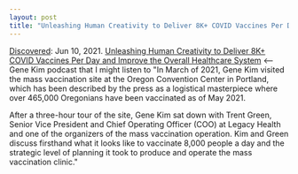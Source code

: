 ```yaml
---
layout: post
title: "Unleashing Human Creativity to Deliver 8K+ COVID Vaccines Per Day and Improve the Overall Healthcare System"
---
```

[Discovered](http://rolandtanglao.com/2020/07/29/p1-blogthis-checkvist-list-links-to-blog/): Jun 10, 2021. [Unleashing Human Creativity to Deliver 8K+ COVID Vaccines Per Day and Improve the Overall Healthcare System](https://itrevolution.com/the-idealcast-episode-19/) <-- Gene Kim podcast that I might listen to  "In March of 2021, Gene Kim visited the mass vaccination site at the Oregon Convention Center in Portland, which has been described by the press as a logistical masterpiece where over 465,000 Oregonians have been vaccinated as of May 2021.

After a three-hour tour of the site, Gene Kim sat down with Trent Green, Senior Vice President and Chief Operating Officer (COO) at Legacy Health and one of the organizers of the mass vaccination operation. Kim and Green discuss firsthand what it looks like to vaccinate 8,000 people a day and the strategic level of planning it took to produce and operate the mass vaccination clinic."
